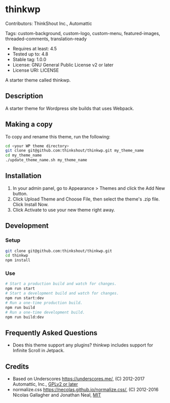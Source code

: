 # thinkwp

Contributors: ThinkShout Inc., Automattic

Tags: custom-background, custom-logo, custom-menu, featured-images,
threaded-comments, translation-ready

- Requires at least: 4.5
- Tested up to: 4.8
- Stable tag: 1.0.0
- License: GNU General Public License v2 or later
- License URI: LICENSE

A starter theme called thinkwp.

## Description

A starter theme for Wordpress site builds that uses Webpack.

## Making a copy

To copy and rename this theme, run the following:

```bash
cd <your WP theme directory>
git clone git@github.com:thinkshout/thinkwp.git my_theme_name
cd my_theme_name
./update_theme_name.sh my_theme_name
```

## Installation

1. In your admin panel, go to Appearance > Themes and click the Add New button.
2. Click Upload Theme and Choose File, then select the theme's .zip file.
Click Install Now.
3. Click Activate to use your new theme right away.

## Development

### Setup

```bash
git clone git@github.com:thinkshout/thinkwp.git
cd thinkwp
npm install
```

### Use

```bash
# Start a production build and watch for changes.
npm run start
# Start a development build and watch for changes.
npm run start:dev
# Run a one-time production build.
npm run build
# Run a one-time development build.
npm run build:dev
```

## Frequently Asked Questions

- Does this theme support any plugins?
  thinkwp includes support for Infinite Scroll in Jetpack.

## Credits

- Based on Underscores https://underscores.me/, (C) 2012-2017 Automattic, Inc.,
[GPLv2 or later](https://www.gnu.org/licenses/gpl-2.0.html)
- normalize.css https://necolas.github.io/normalize.css/, (C) 2012-2016
Nicolas Gallagher and Jonathan Neal, [MIT](https://opensource.org/licenses/MIT)
